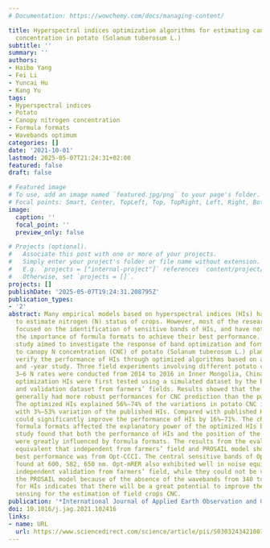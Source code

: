 ```yaml
---
# Documentation: https://wowchemy.com/docs/managing-content/

title: Hyperspectral indices optimization algorithms for estimating canopy nitrogen
  concentration in potato (Solanum tuberosum L.)
subtitle: ''
summary: ''
authors:
- Haibo Yang
- Fei Li
- Yuncai Hu
- Kang Yu
tags:
- Hyperspectral indices
- Potato
- Canopy nitrogen concentration
- Formula formats
- Wavebands optimum
categories: []
date: '2021-10-01'
lastmod: 2025-05-07T21:24:31+02:00
featured: false
draft: false

# Featured image
# To use, add an image named `featured.jpg/png` to your page's folder.
# Focal points: Smart, Center, TopLeft, Top, TopRight, Left, Right, BottomLeft, Bottom, BottomRight.
image:
  caption: ''
  focal_point: ''
  preview_only: false

# Projects (optional).
#   Associate this post with one or more of your projects.
#   Simply enter your project's folder or file name without extension.
#   E.g. `projects = ["internal-project"]` references `content/project/deep-learning/index.md`.
#   Otherwise, set `projects = []`.
projects: []
publishDate: '2025-05-07T19:24:31.208795Z'
publication_types:
- '2'
abstract: Many empirical models based on hyperspectral indices (HIs) have been developed
  to estimate nitrogen (N) status of crops. However, most of the researches by far
  focused on the identification of sensitive bands of HIs, and have not identified
  the importance of formula formats to achieve their best performance. The current
  study aimed to investigate the response of band optimization and formula formats
  to canopy N concentration (CNC) of potato (Solanum tuberosum L.) plants, and to
  verify the performance of HIs through optimized algorithms based on a multi-site
  and -year study. Three field experiments involving different potato cultivars with
  3–6 N rates were conducted from 2014 to 2016 in Inner Mongolia, China. The band
  optimization HIs were first tested using a simulated dataset by the PROSAIL model
  and validation dataset from farmers’ fields. Results showed that the optimized HIs
  generally had more robust performances for CNC prediction than the published indices.
  The optimized HIs explained 56%–74% of the variations in potato CNC in contrast
  with 3%–53% variation of the published HIs. Compared with published HIs, band optimization
  could significantly improve the performance of HIs by 16%–71%. The choice of the
  formula formats affected the explanatory power of the optimized HIs by 3%–18%. Our
  study found that both the performance of HIs and the position of the sensitive bands
  were greatly influenced by formula formats. The results from the evaluation of noise
  equivalent that independent from farmers’ field and PROSAIL model showed that the
  best performance was from Opt-CCCI. The central sensitive bands of Opt-CCCI were
  found at 600, 582, 650 nm. Opt-mRER also exhibited well in noise equivalent and
  independent validation from farmers’ field, while they could not be verified with
  the PROSAIL model because of the absence of the wavebands from 340 to 400 nm. Optimization
  for HIs indicates that there will be a great potential to improve the use of hyperspectral
  sensing for the estimation of field croṕs CNC.
publication: '*International Journal of Applied Earth Observation and Geoinformation*'
doi: 10.1016/j.jag.2021.102416
links:
- name: URL
  url: https://www.sciencedirect.com/science/article/pii/S0303243421001239
---
```

